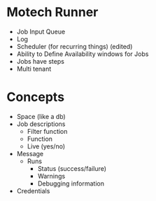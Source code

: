 # Motech Runner

- Job Input Queue
- Log
- Scheduler (for recurring things) (edited)
- Ability to Define Availability windows for Jobs
- Jobs have steps
- Multi tenant

# Concepts

- Space (like a db)
- Job descriptions
  - Filter function
  - Function
  - Live (yes/no)
- Message
  - Runs
    - Status (success/failure)
    - Warnings
    - Debugging information
- Credentials
